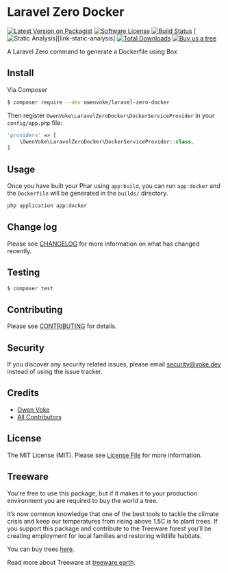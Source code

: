 # Laravel Zero Docker

[![Latest Version on Packagist][ico-version]][link-packagist]
[![Software License][ico-license]](LICENSE.md)
[![Build Status][ico-github-actions]][link-github-actions]
[![Static Analysis][ico-static-analysis]][link-static-analysis]
[![Total Downloads][ico-downloads]][link-downloads]
[![Buy us a tree][ico-treeware-gifting]][link-treeware-gifting]

A Laravel Zero command to generate a Dockerfile using Box

## Install

Via Composer

```bash
$ composer require --dev owenvoke/laravel-zero-docker
```

Then register `OwenVoke\LaravelZeroDocker\DockerServiceProvider` in your `config/app.php` file:

```php
'providers' => [
    \OwenVoke\LaravelZeroDocker\DockerServiceProvider::class,
]
```

## Usage

Once you have built your Phar using `app:build`, you can run `app:docker` and the `Dockerfile` will be generated in the `builds/` directory.

```bash
php application app:docker
```

## Change log

Please see [CHANGELOG](CHANGELOG.md) for more information on what has changed recently.

## Testing

```bash
$ composer test
```

## Contributing

Please see [CONTRIBUTING](.github/CONTRIBUTING.md) for details.

## Security

If you discover any security related issues, please email security@voke.dev instead of using the issue tracker.

## Credits

- [Owen Voke][link-author]
- [All Contributors][link-contributors]

## License

The MIT License (MIT). Please see [License File](LICENSE.md) for more information.

## Treeware

You're free to use this package, but if it makes it to your production environment you are required to buy the world a tree.

It’s now common knowledge that one of the best tools to tackle the climate crisis and keep our temperatures from rising above 1.5C is to plant trees. If you support this package and contribute to the Treeware forest you’ll be creating employment for local families and restoring wildlife habitats.

You can buy trees [here][link-treeware-gifting].

Read more about Treeware at [treeware.earth][link-treeware].

[ico-version]: https://img.shields.io/packagist/v/owenvoke/laravel-zero-docker.svg?style=flat-square
[ico-license]: https://img.shields.io/badge/license-MIT-brightgreen.svg?style=flat-square
[ico-github-actions]: https://img.shields.io/github/actions/workflow/status/owenvoke/laravel-zero-docker/tests.yml?branch=main&style=flat-square&label=Tests
[ico-static-analysis]: https://img.shields.io/github/actions/workflow/status/owenvoke/laravel-zero-docker/static.yml?branch=main&style=flat-square&label=Static%20Analysis
[ico-downloads]: https://img.shields.io/packagist/dt/owenvoke/laravel-zero-docker.svg?style=flat-square
[ico-treeware-gifting]: https://img.shields.io/badge/Treeware-%F0%9F%8C%B3-lightgreen?style=flat-square

[link-packagist]: https://packagist.org/packages/owenvoke/laravel-zero-docker
[link-github-actions]: https://github.com/owenvoke/laravel-zero-docker/actions
[link-styleci]: https://styleci.io/repos/313560499
[link-downloads]: https://packagist.org/packages/owenvoke/laravel-zero-docker
[link-treeware]: https://treeware.earth
[link-treeware-gifting]: https://ecologi.com/owenvoke?gift-trees
[link-author]: https://github.com/owenvoke
[link-contributors]: ../../contributors
